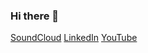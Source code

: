 ### Hi there 👋

[SoundCloud](https://soundcloud.com/berrutti/)
[LinkedIn](https://www.linkedin.com/in/berrutti/)
[YouTube](https://www.youtube.com/@berrutti_)
